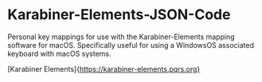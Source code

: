 # Karabiner-Elements-JSON-Code
Personal key mappings for use with the Karabiner-Elements mapping software for macOS. Specifically useful for using a WindowsOS associated keyboard with macOS systems.

[Karabiner Elements]{https://karabiner-elements.pqrs.org} 
